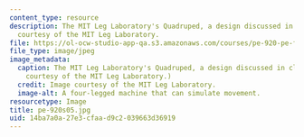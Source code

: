 ```yaml
---
content_type: resource
description: The MIT Leg Laboratory's Quadruped, a design discussed in class. Image
  courtesy of the MIT Leg Laboratory.
file: https://ol-ocw-studio-app-qa.s3.amazonaws.com/courses/pe-920-pe-for-me-spring-2005/14ba7a0a27e3cfaad9c2039663d36919_pe-920s05.jpg
file_type: image/jpeg
image_metadata:
  caption: The MIT Leg Laboratory's Quadruped, a design discussed in class. (Image
    courtesy of the MIT Leg Laboratory.)
  credit: Image courtesy of the MIT Leg Laboratory.
  image-alt: A four-legged machine that can simulate movement.
resourcetype: Image
title: pe-920s05.jpg
uid: 14ba7a0a-27e3-cfaa-d9c2-039663d36919
---
```

